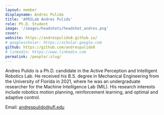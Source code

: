 ```yaml
---
layout: member
displayname: Andres Pulido
title: 'APRILab Andres Pulido'
role: Ph.D. Student
image: '/images/headshots/headshot_andres.png'
cover:
website: https://andrespulido8.github.io/ 
# googlescholar: https://scholar.google.com
github: https://github.com/andrespulido8
# linkedin: https://www.linkedin.com
permalink: /people/:slug/
---
```

<!-- Put your biography here -->
Andres Pulido is a Ph.D. candidate in the Active Perception and Intelligent Robotics Lab. He received his B.S. degree in Mechanical Engineering from the University of Florida in 2021, where he was an undergraduate researcher for the Machine Intelligence Lab (MIL). His research interests include robotics motion planning, reinforcement learning, and optimal and adaptive control.

Email: [andrespulido@ufl.edu](mailto:andrespulid@ufl.edu)
